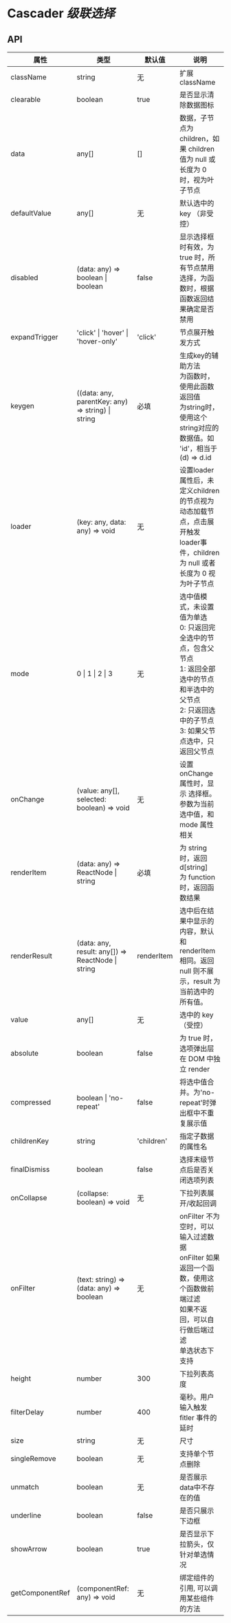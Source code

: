 # Cascader *级联选择*

<example />

## API

| 属性 | 类型 | 默认值 | 说明 |
| --- | --- | --- | --- |
| className | string | 无 | 扩展className |
| clearable | boolean | true | 是否显示清除数据图标 |
| data | any[] | [] | 数据，子节点为children，如果 children 值为 null 或 长度为 0 时，视为叶子节点 |
| defaultValue | any[] | 无 | 默认选中的 key （非受控） |
| disabled | (data: any) => boolean \| boolean | false | 显示选择框时有效，为 true 时，所有节点禁用选择，为函数时，根据函数返回结果确定是否禁用 |
| expandTrigger | 'click' \| 'hover' \| 'hover-only' | 'click' | 节点展开触发方式 |
| keygen | ((data: any, parentKey: any) => string) \| string  | 必填 | 生成key的辅助方法<br />为函数时，使用此函数返回值<br />为string时，使用这个string对应的数据值。如 'id'，相当于 (d) => d.id |
| loader | (key: any, data: any) => void | 无 | 设置loader属性后，未定义children的节点视为动态加载节点，点击展开触发 loader事件，children 为 null 或者长度为 0 视为叶子节点 |
| mode | 0 \| 1 \| 2 \| 3 | 无 | 选中值模式，未设置值为单选<br />0: 只返回完全选中的节点，包含父节点<br />1: 返回全部选中的节点和半选中的父节点<br />2: 只返回选中的子节点<br />3: 如果父节点选中，只返回父节点 |
| onChange | (value: any[], selected: boolean) => void | 无 | 设置 onChange 属性时，显示 选择框。参数为当前选中值，和 mode 属性相关 |
| renderItem | (data: any) => ReactNode \| string | 必填 | 为 string 时，返回 d\[string]<br />为 function 时，返回函数结果 |
| renderResult | (data: any, result: any[]) => ReactNode \| string | renderItem | 选中后在结果中显示的内容，默认和 renderItem 相同。返回 null 则不展示，result 为当前选中的所有值。 |
| value | any[] | 无 | 选中的 key （受控） |
| absolute | boolean | false | 为 true 时，选项弹出层在 DOM 中独立 render |
| compressed | boolean \| 'no-repeat' | false | 将选中值合并。为'no-repeat'时弹出框中不重复展示值 |
| childrenKey | string | 'children' | 指定子数据的属性名 |
| finalDismiss | boolean | false | 选择末级节点后是否关闭选项列表 |
| onCollapse | (collapse: boolean) => void | 无 | 下拉列表展开/收起回调 |
| onFilter | (text: string) => (data: any) => boolean | 无 | onFilter 不为空时，可以输入过滤数据<br />onFilter 如果返回一个函数，使用这个函数做前端过滤<br />如果不返回，可以自行做后端过滤<br />单选状态下支持 |
| height | number | 300 | 下拉列表高度 |
| filterDelay | number | 400 | 毫秒。用户输入触发 fitler 事件的延时 |
| size | string | 无 | 尺寸 |
| singleRemove | boolean | 无 | 支持单个节点删除 |
| unmatch | boolean | 无 | 是否展示data中不存在的值 |
| underline | boolean | false | 是否只展示下边框 |
| showArrow | boolean | true | 是否显示下拉箭头，仅针对单选情况 |
| getComponentRef | (componentRef: any) => void  | 无 | 绑定组件的引用, 可以调用某些组件的方法 |

